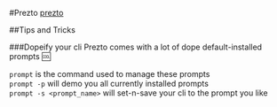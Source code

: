 #Prezto
[prezto](https://github.com/sorin-ionescu/prezto)

##Tips and Tricks

###Dopeify your cli
Prezto comes with a lot of dope default-installed prompts :cool:

`prompt` is the command used to manage these prompts  
`prompt -p` will demo you all currently installed prompts  
`prompt -s <prompt_name>` will set-n-save your cli to the prompt you like  
